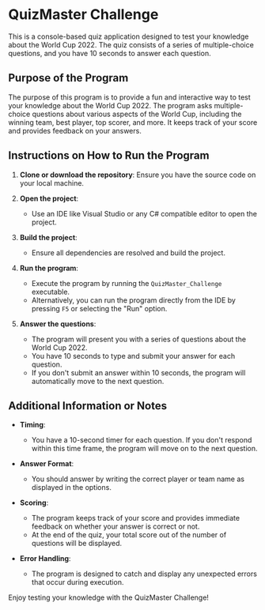 # QuizMaster Challenge

This is a console-based quiz application designed to test your knowledge about the World Cup 2022. The quiz consists of a series of multiple-choice questions, and you have 10 seconds to answer each question.

## Purpose of the Program

The purpose of this program is to provide a fun and interactive way to test your knowledge about the World Cup 2022. The program asks multiple-choice questions about various aspects of the World Cup, including the winning team, best player, top scorer, and more. It keeps track of your score and provides feedback on your answers.

## Instructions on How to Run the Program

1. **Clone or download the repository**: Ensure you have the source code on your local machine.

2. **Open the project**:
   - Use an IDE like Visual Studio or any C# compatible editor to open the project.

3. **Build the project**:
   - Ensure all dependencies are resolved and build the project.

4. **Run the program**:
   - Execute the program by running the `QuizMaster_Challenge` executable.
   - Alternatively, you can run the program directly from the IDE by pressing `F5` or selecting the "Run" option.

5. **Answer the questions**:
   - The program will present you with a series of questions about the World Cup 2022.
   - You have 10 seconds to type and submit your answer for each question.
   - If you don't submit an answer within 10 seconds, the program will automatically move to the next question.

## Additional Information or Notes

- **Timing**:
  - You have a 10-second timer for each question. If you don't respond within this time frame, the program will move on to the next question.

- **Answer Format**:
  - You should answer by writing the correct player or team name as displayed in the options.

- **Scoring**:
  - The program keeps track of your score and provides immediate feedback on whether your answer is correct or not.
  - At the end of the quiz, your total score out of the number of questions will be displayed.

- **Error Handling**:
  - The program is designed to catch and display any unexpected errors that occur during execution.

Enjoy testing your knowledge with the QuizMaster Challenge!
